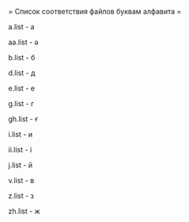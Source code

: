 = Список соответствия файлов буквам алфавита =

a.list   - a

aa.list  - ә

b.list   - б

d.list   - д

e.list   - е

g.list   - г

gh.list  - ғ

i.list   - и

ii.list  - і

j.list   - й

v.list   - в

z.list   - з

zh.list  - ж
